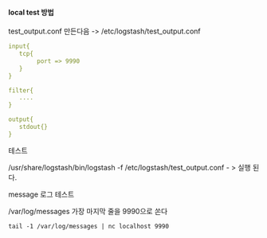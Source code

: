 
#### local test 방법


test_output.conf 만든다음
-> /etc/logstash/test_output.conf

```yml
input{
   tcp{
        port => 9990
   }
}
```

```yml
filter{
   ....
}
```

```yml
output{
   stdout{}
}
```

테스트

/usr/share/logstash/bin/logstash -f /etc/logstash/test_output.conf - > 실행 된다.

message 로그 테스트


/var/log/messages 가장 마지막 줄을 9990으로 쏜다

```
tail -1 /var/log/messages | nc localhost 9990
```
